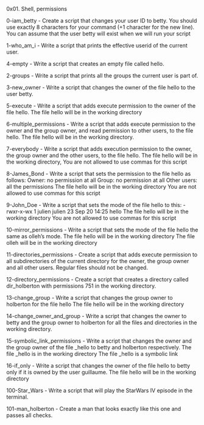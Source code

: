 0x01. Shell, permissions

0-iam_betty - Create a script that changes your user ID to betty. You should use exactly 8 characters for your command (+1 character for the new line). You can assume that the user betty will exist when we will run your script



1-who_am_i - Write a script that prints the effective userid of the current user.



4-empty - Write a script that creates an empty file called hello.



2-groups - Write a script that prints all the groups the current user is part of.



3-new_owner - Write a script that changes the owner of the file hello to the user betty.



5-execute - Write a script that adds execute permission to the owner of the file hello. The file hello will be in the working directory



6-multiple_permissions - Write a script that adds execute permission to the owner and the group owner, and read permission to other users, to the file hello. The file hello will be in the working directory.



7-everybody - Write a script that adds execution permission to the owner, the group owner and the other users, to the file hello. The file hello will be in the working directory, You are not allowed to use commas for this script



8-James_Bond - Write a script that sets the permission to the file hello as follows: Owner: no permission at all Group: no permission at all Other users: all the permissions The file hello will be in the working directory You are not allowed to use commas for this script



9-John_Doe - Write a script that sets the mode of the file hello to this: -rwxr-x-wx 1 julien julien 23 Sep 20 14:25 hello The file hello will be in the working directory You are not allowed to use commas for this script



10-mirror_permissions - Write a script that sets the mode of the file hello the same as olleh’s mode. The file hello will be in the working directory The file olleh will be in the working directory



11-directories_permissions - Create a script that adds execute permission to all subdirectories of the current directory for the owner, the group owner and all other users. Regular files should not be changed.



12-directory_permissions - Create a script that creates a directory called dir_holberton with permissions 751 in the working directory.



13-change_group - Write a script that changes the group owner to holberton for the file hello The file hello will be in the working directory



14-change_owner_and_group - Write a script that changes the owner to betty and the group owner to holberton for all the files and directories in the working directory.



15-symbolic_link_permissions - Write a script that changes the owner and the group owner of the file _hello to betty and holberton respectively. The file _hello is in the working directory The file _hello is a symbolic link



16-if_only - Write a script that changes the owner of the file hello to betty only if it is owned by the user guillaume. The file hello will be in the working directory



100-Star_Wars - Write a script that will play the StarWars IV episode in the terminal.



101-man_holberton - Create a man that looks exactly like this one and passes all checks.
